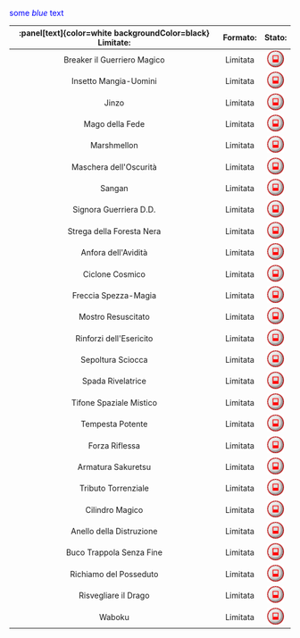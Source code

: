 <span style="color:blue">some *blue* text</span>

| :panel[text]{color=white backgroundColor=black} Limitate:                   | Formato: | Stato: |
|:---------------------------:|:--------:|:---------------------------------------------------------:|
| Breaker il Guerriero Magico | Limitata | <img src="/images/limited.png" alt="drawing" width="30"/> |
| Insetto Mangia-Uomini       | Limitata | <img src="/images/limited.png" alt="drawing" width="30"/> |
| Jinzo                       | Limitata | <img src="/images/limited.png" alt="drawing" width="30"/> |
| Mago della Fede             | Limitata | <img src="/images/limited.png" alt="drawing" width="30"/> |
| Marshmellon                 | Limitata | <img src="/images/limited.png" alt="drawing" width="30"/> |
| Maschera dell'Oscurità      | Limitata | <img src="/images/limited.png" alt="drawing" width="30"/> |
| Sangan                      | Limitata | <img src="/images/limited.png" alt="drawing" width="30"/> |
| Signora Guerriera D.D.      | Limitata | <img src="/images/limited.png" alt="drawing" width="30"/> |
| Strega della Foresta Nera   | Limitata | <img src="/images/limited.png" alt="drawing" width="30"/> |
| Anfora dell'Avidità         | Limitata | <img src="/images/limited.png" alt="drawing" width="30"/> |
| Ciclone Cosmico             | Limitata | <img src="/images/limited.png" alt="drawing" width="30"/> |
| Freccia Spezza-Magia        | Limitata | <img src="/images/limited.png" alt="drawing" width="30"/> |
| Mostro Resuscitato          | Limitata | <img src="/images/limited.png" alt="drawing" width="30"/> |
| Rinforzi dell'Esericito     | Limitata | <img src="/images/limited.png" alt="drawing" width="30"/> |
| Sepoltura Sciocca           | Limitata | <img src="/images/limited.png" alt="drawing" width="30"/> |
| Spada Rivelatrice           | Limitata | <img src="/images/limited.png" alt="drawing" width="30"/> |
| Tifone Spaziale Mistico     | Limitata | <img src="/images/limited.png" alt="drawing" width="30"/> |
| Tempesta Potente            | Limitata | <img src="/images/limited.png" alt="drawing" width="30"/> |
| Forza Riflessa              | Limitata | <img src="/images/limited.png" alt="drawing" width="30"/> |
| Armatura Sakuretsu          | Limitata | <img src="/images/limited.png" alt="drawing" width="30"/> |
| Tributo Torrenziale         | Limitata | <img src="/images/limited.png" alt="drawing" width="30"/> |
| Cilindro Magico             | Limitata | <img src="/images/limited.png" alt="drawing" width="30"/> |
| Anello della Distruzione    | Limitata | <img src="/images/limited.png" alt="drawing" width="30"/> |
| Buco Trappola Senza Fine    | Limitata | <img src="/images/limited.png" alt="drawing" width="30"/> |
| Richiamo del Posseduto      | Limitata | <img src="/images/limited.png" alt="drawing" width="30"/> |
| Risvegliare il Drago        | Limitata | <img src="/images/limited.png" alt="drawing" width="30"/> |
| Waboku                      | Limitata | <img src="/images/limited.png" alt="drawing" width="30"/> |
